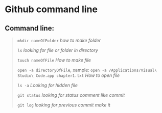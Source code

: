 # Github command line
## Command line:
> ``mkdir nameOfFolder`` _how to make folder_
> 
> ``ls`` _looking for file or folder in directory_
>
> ``touch nameOfFile`` _How to make file_
>
> ``open -a directoryOfFile``, xample: ``open -a /Applications/Visual\ Studio\ Code.app chapter1.txt`` _How to open file_
>
>  ``ls -a`` _Looking for hidden file_
>
> ``git status`` _looking for status comment like commit_
>
> ``git log`` _looking for previous commit make it_
